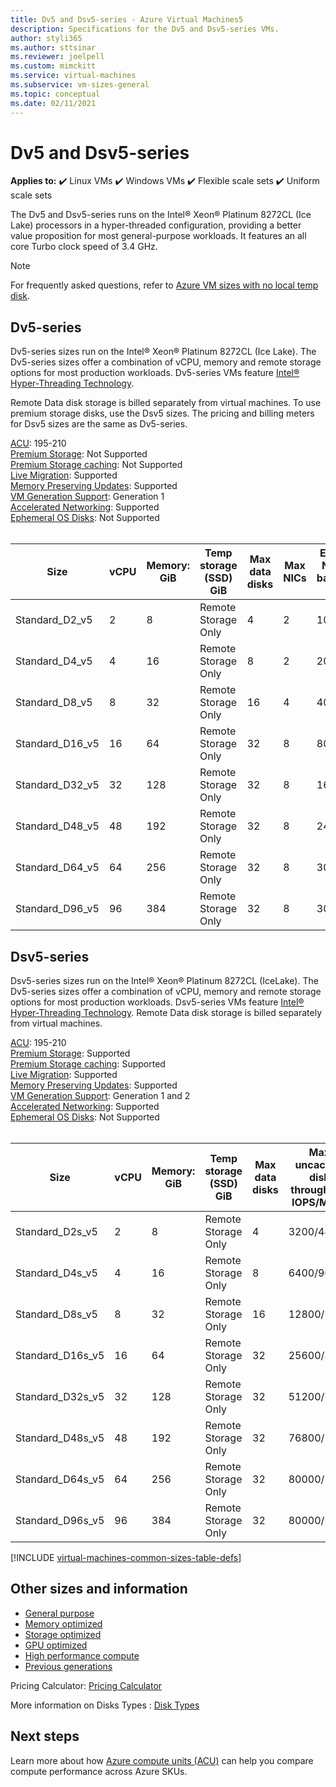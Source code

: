 ```yaml
---
title: Dv5 and Dsv5-series - Azure Virtual Machines5
description: Specifications for the Dv5 and Dsv5-series VMs.
author: styli365
ms.author: sttsinar
ms.reviewer: joelpell
ms.custom: mimckitt
ms.service: virtual-machines
ms.subservice: vm-sizes-general
ms.topic: conceptual
ms.date: 02/11/2021
---
```


# Dv5 and Dsv5-series

**Applies to:** :heavy_check_mark: Linux VMs :heavy_check_mark: Windows VMs :heavy_check_mark: Flexible scale sets :heavy_check_mark: Uniform scale sets

The Dv5 and Dsv5-series runs on the Intel&reg; Xeon&reg; Platinum 8272CL (Ice Lake) processors in a hyper-threaded configuration, providing a better value proposition for most general-purpose workloads. It features an all core Turbo clock speed of 3.4 GHz. 

> [!NOTE]
> For frequently asked questions, refer to  [Azure VM sizes with no local temp disk](azure-vms-no-temp-disk.yml).
## Dv5-series

Dv5-series sizes run on the Intel&reg; Xeon&reg; Platinum 8272CL (Ice Lake). The Dv5-series sizes offer a combination of vCPU, memory and remote storage options for most production workloads. Dv5-series VMs feature [Intel&reg; Hyper-Threading Technology](https://www.intel.com/content/www/us/en/architecture-and-technology/hyper-threading/hyper-threading-technology.html).

Remote Data disk storage is billed separately from virtual machines. To use premium storage disks, use the Dsv5 sizes. The pricing and billing meters for Dsv5 sizes are the same as Dv5-series.

[ACU](acu.md): 195-210<br>
[Premium Storage](premium-storage-performance.md): Not Supported<br>
[Premium Storage caching](premium-storage-performance.md): Not Supported<br>
[Live Migration](maintenance-and-updates.md): Supported<br>
[Memory Preserving Updates](maintenance-and-updates.md): Supported<br>
[VM Generation Support](generation-2.md): Generation 1<br>
[Accelerated Networking](../virtual-network/create-vm-accelerated-networking-cli.md): Supported <br>
[Ephemeral OS Disks](ephemeral-os-disks.md): Not Supported <br>
<br>

| Size | vCPU | Memory: GiB | Temp storage (SSD) GiB | Max data disks | Max NICs|Expected Network bandwidth (Mbps) |
|---|---|---|---|---|---|---|
| Standard_D2_v5  | 2  | 8   | Remote Storage Only | 4  | 2 | 1000  |
| Standard_D4_v5  | 4  | 16  | Remote Storage Only | 8  | 2 | 2000  |
| Standard_D8_v5  | 8  | 32  | Remote Storage Only | 16 | 4 | 4000  |
| Standard_D16_v5 | 16 | 64  | Remote Storage Only | 32 | 8 | 8000  |
| Standard_D32_v5 | 32 | 128 | Remote Storage Only | 32 | 8 | 16000 |
| Standard_D48_v5 | 48 | 192 | Remote Storage Only | 32 | 8 | 24000 |
| Standard_D64_v5 | 64 | 256 | Remote Storage Only | 32 | 8 | 30000 |
| Standard_D96_v5 | 96 | 384 | Remote Storage Only | 32 | 8 | 30000 |

## Dsv5-series

Dsv5-series sizes run on the Intel&reg; Xeon&reg; Platinum 8272CL (IceLake). The Dv5-series sizes offer a combination of vCPU, memory and remote storage options for most production workloads. Dsv5-series VMs feature [Intel&reg; Hyper-Threading Technology](https://www.intel.com/content/www/us/en/architecture-and-technology/hyper-threading/hyper-threading-technology.html). Remote Data disk storage is billed separately from virtual machines.

[ACU](acu.md): 195-210<br>
[Premium Storage](premium-storage-performance.md): Supported<br>
[Premium Storage caching](premium-storage-performance.md): Supported<br>
[Live Migration](maintenance-and-updates.md): Supported<br>
[Memory Preserving Updates](maintenance-and-updates.md): Supported<br>
[VM Generation Support](generation-2.md): Generation 1 and 2<br>
[Accelerated Networking](../virtual-network/create-vm-accelerated-networking-cli.md): Supported <br>
[Ephemeral OS Disks](ephemeral-os-disks.md): Not Supported <br>
<br>

| Size | vCPU | Memory: GiB | Temp storage (SSD) GiB | Max data disks | Max uncached disk throughput: IOPS/MBps | Max NICs|Expected Network bandwidth (Mbps) |
|---|---|---|---|---|---|---|---|
| Standard_D2s_v5  | 2  | 8   | Remote Storage Only | 4  | 3200/48    | 2 | 1000  |
| Standard_D4s_v5  | 4  | 16  | Remote Storage Only | 8  | 6400/96    | 2 | 2000  |
| Standard_D8s_v5  | 8  | 32  | Remote Storage Only | 16 | 12800/192  | 4 | 4000  |
| Standard_D16s_v5 | 16 | 64  | Remote Storage Only | 32 | 25600/384  | 8 | 8000  |
| Standard_D32s_v5 | 32 | 128 | Remote Storage Only | 32 | 51200/768  | 8 | 16000 |
| Standard_D48s_v5 | 48 | 192 | Remote Storage Only | 32 | 76800/1152 | 8 | 24000 |
| Standard_D64s_v5 | 64 | 256 | Remote Storage Only | 32 | 80000/1200 | 8 | 30000 |
| Standard_D96s_v5 | 96 | 384 | Remote Storage Only | 32 | 80000/1200 | 8 | 30000 |


[!INCLUDE [virtual-machines-common-sizes-table-defs](../../includes/virtual-machines-common-sizes-table-defs.md)]

## Other sizes and information

- [General purpose](sizes-general.md)
- [Memory optimized](sizes-memory.md)
- [Storage optimized](sizes-storage.md)
- [GPU optimized](sizes-gpu.md)
- [High performance compute](sizes-hpc.md)
- [Previous generations](sizes-previous-gen.md)

Pricing Calculator: [Pricing Calculator](https://azure.microsoft.com/pricing/calculator/)

More information on Disks Types : [Disk Types](./disks-types.md#ultra-disk)


## Next steps

Learn more about how [Azure compute units (ACU)](acu.md) can help you compare compute performance across Azure SKUs.